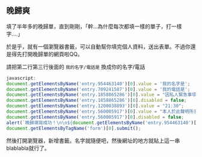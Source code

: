 ## 晚歸爽

填了半年多的晚歸單，直到剛剛，「幹...為什麼每次都填一樣的單子，打一樣字....」

於是乎，就有一個瀏覽器書籤，可以自動幫你填完個人資料，送出表單。不過你還是得先打開晚歸單的網頁啦QQ。

請把第二行第三行後面的 `我的名字/電話是` 換成你的名字/電話

~~~javascript
javascript:
document.getElementsByName('entry.954463140')[0].value = '我的名字是';
document.getElementsByName('entry.709241587')[0].value = '我的電話是';
document.getElementsByName('entry.1858865286')[0].value = "因私人緊急事項 (看病、就醫、因要事而返家)致延誤返回";
document.getElementsByName('entry.1858865286')[0].disabled = false;
document.getElementsByName('entry.1200038893')[0].value = "21:30";
document.getElementsByName('entry.560005917')[0].value = "本人於此聲明所言屬實，並備相關文件供日後查證";
document.getElementsByName('entry.560005917')[0].disabled = false;
alert(`晚歸填寫成功！\n\n${document.getElementsByName('entry.954463140')[0].value} / ${document.getElementsByName('entry.709241587')[0].value}`);
document.getElementsByTagName('form')[0].submit();
~~~

然後打開瀏覽器，新增書籤。名字就隨便吧，然後網址的地方就貼上這一串blablabla就行了。
